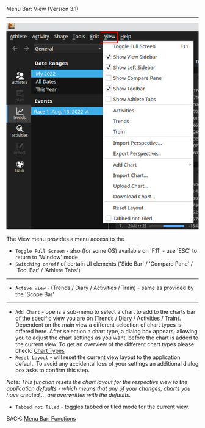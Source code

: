 Menu Bar: View (Version 3.1)
***

![View Menu](https://raw.githubusercontent.com/GoldenCheetah/GoldenCheetah/master/doc/wiki/MenuBar_View_TrendsCharts.jpg)

The View menu provides a menu access to the 

* `Toggle Full Screen` - also (for some OS) available on 'F11' - use 'ESC' to return to 'Window' mode
* `Switching on/off` of certain UI elements ('Side Bar' / 'Compare Pane' / 'Tool Bar' / 'Athlete Tabs')

***

* `Active view` - (Trends / Diary / Activities / Train) - same as provided by the 'Scope Bar'

***

* `Add Chart` - opens a sub-menu to select a chart to add to the charts bar of the specific view you are on (Trends / Diary / Activities / Train). Dependent on the main view a different selection of chart types is offered here. After selection a chart type, a dialog box appears, allowing you to adjust the chart settings as you want, before the chart is added to the current view. To get an overview of the different chart types please check: [Chart Types](https://github.com/GoldenCheetah/GoldenCheetah/wiki/UG_ChartTypes_General)
* `Reset Layout` - will reset the current view layout to the application default. To avoid any accidental loss of your settings an additional dialog box asks to confirm this step. 

_Note: This function resets the chart layout for the respective view to the application defaults - which means that any of your changes, charts you have created,... are overwritten with the defaults._

* `Tabbed not Tiled` - toggles tabbed or tiled mode for the current view.


BACK: [Menu Bar: Functions](https://github.com/GoldenCheetah/GoldenCheetah/wiki/UG_Menu-Bar_Functions)



